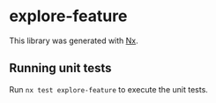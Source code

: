 # explore-feature

This library was generated with [Nx](https://nx.dev).

## Running unit tests

Run `nx test explore-feature` to execute the unit tests.
